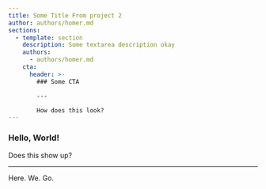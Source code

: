 ```yaml
---
title: Some Title From project 2
author: authors/homer.md
sections:
  - template: section
    description: Some textarea description okay
    authors:
      - authors/homer.md
    cta:
      header: >-
        ### Some CTA

        ---

        How does this look?
---
```


### Hello, World!

Does this show up?

---

Here. We. Go.
